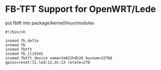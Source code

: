 FB-TFT Support for OpenWRT/Lede
===============================

put fbtft into package/kernel/linux/modules

```
#!/bin/sh

insmod fb_defio
insmod fb
insmod fbtft
insmod fb_ili9341
insmod fbtft_device name=tm022hdh26 busnum=32766 gpios=reset:11,led:12,dc:13 rotate=270
```
